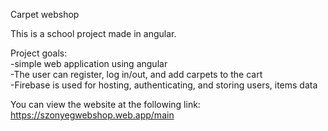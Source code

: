 Carpet webshop  
  
This is a school project made in angular.  
  
Project goals:    
-simple web application using angular  
-The user can register, log in/out, and add carpets to the cart  
-Firebase is used for hosting, authenticating, and storing users, items data  
  
You can view the website at the following link:  
https://szonyegwebshop.web.app/main
